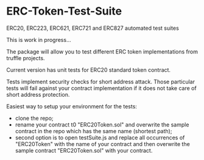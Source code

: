 # ERC-Token-Test-Suite
ERC20, ERC223, ERC621, ERC721 and ERC827 automated test suites

This is work in progress...

The package will allow you to test different ERC token implementations from truffle projects.

Current version has unit tests for ERC20 standard token contract. 

Tests implement security checks for short address attack. Those particular tests will fail against your contract implementation if it does not take care of short address protection. 

Easiest way to setup your environment for the tests:
- clone the repo;
- rename your contract t0 "ERC20Token.sol" and overwrite the sample contract in the repo which has the same name (shortest path);
- second option is to open testSuite.js and replace all occurrences of "ERC20Token" with the name of your contract and then overwrite the sample contract "ERC20Token.sol" with your contract.